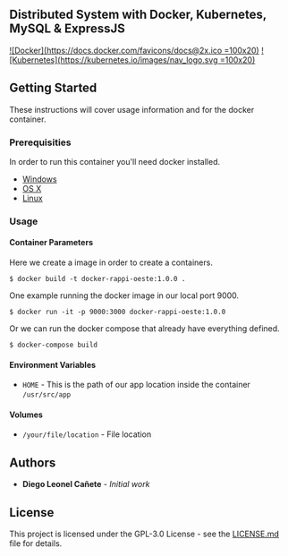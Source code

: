 ## Distributed System with Docker, Kubernetes, MySQL & ExpressJS

[![Docker](https://docs.docker.com/favicons/docs@2x.ico =100x20)](https://docs.docker.com/) [![Kubernetes](https://kubernetes.io/images/nav_logo.svg =100x20)](https://kubernetes.io/es/docs/home/)


## Getting Started

These instructions will cover usage information and for the docker container.

### Prerequisities


In order to run this container you'll need docker installed.

* [Windows](https://docs.docker.com/windows/started)
* [OS X](https://docs.docker.com/mac/started/)
* [Linux](https://docs.docker.com/linux/started/)

### Usage

#### Container Parameters

Here we create a image in order to create a containers.

```shell
$ docker build -t docker-rappi-oeste:1.0.0 .
```

One example running the docker image in our local port 9000.

```shell
$ docker run -it -p 9000:3000 docker-rappi-oeste:1.0.0
```

Or we can run the docker compose that already have everything defined.

```shell
$ docker-compose build
```

#### Environment Variables

* `HOME` - This is the path of our app location inside the container `/usr/src/app`

#### Volumes

* `/your/file/location` - File location


## Authors

* **Diego Leonel Cañete** - *Initial work*

## License

This project is licensed under the GPL-3.0 License - see the [LICENSE.md](LICENSE.md) file for details.
